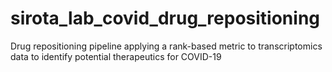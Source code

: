 # sirota_lab_covid_drug_repositioning
Drug repositioning pipeline applying a rank-based metric to transcriptomics data to identify potential therapeutics for COVID-19
